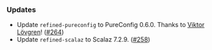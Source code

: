 ### Updates

* Update `refined-pureconfig` to PureConfig 0.6.0.
  Thanks to [Viktor Lövgren](https://github.com/vlovgr)!
  ([#264][#264])
* Update `refined-scalaz` to Scalaz 7.2.9.
  ([#258][#258])

[#258]: https://github.com/fthomas/refined/pull/258
[#264]: https://github.com/fthomas/refined/pull/264
